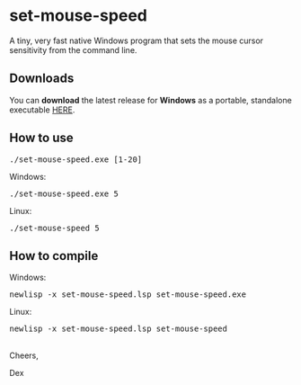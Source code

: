 # set-mouse-speed
A tiny, very fast native Windows program that sets the mouse cursor sensitivity from the command line.

## Downloads
You can <b>download</b> the latest release for <b>Windows</b> as a portable, standalone executable [HERE](https://github.com/DexterLagan/set-mouse-speed/releases).

## How to use
<pre>
./set-mouse-speed.exe [1-20]
</pre>
Windows:
<pre>
./set-mouse-speed.exe 5
</pre>
Linux:
<pre>
./set-mouse-speed 5
</pre>

## How to compile
Windows:
<pre>
newlisp -x set-mouse-speed.lsp set-mouse-speed.exe
</pre>
Linux:
<pre>
newlisp -x set-mouse-speed.lsp set-mouse-speed
</pre>

<br>
Cheers,

Dex
